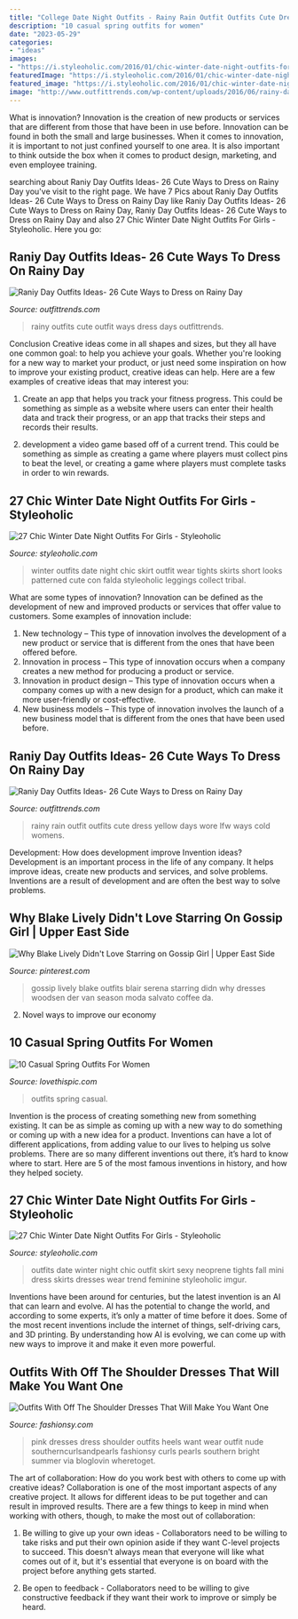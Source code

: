```yaml
---
title: "College Date Night Outfits - Rainy Rain Outfit Outfits Cute Dress Yellow Days Wore Lfw Ways Cold Womens"
description: "10 casual spring outfits for women"
date: "2023-05-29"
categories:
- "ideas"
images:
- "https://i.styleoholic.com/2016/01/chic-winter-date-night-outfits-for-girls-9.jpg"
featuredImage: "https://i.styleoholic.com/2016/01/chic-winter-date-night-outfits-for-girls-10.jpg"
featured_image: "https://i.styleoholic.com/2016/01/chic-winter-date-night-outfits-for-girls-10.jpg"
image: "http://www.outfittrends.com/wp-content/uploads/2016/06/rainy-day-3.jpg"
---
```



What is innovation?
Innovation is the creation of new products or services that are different from those that have been in use before. Innovation can be found in both the small and large businesses. When it comes to innovation, it is important to not just confined yourself to one area. It is also important to think outside the box when it comes to product design, marketing, and even employee training.

	

		
searching about Raniy Day Outfits Ideas- 26 Cute Ways to Dress on Rainy Day you've visit to the right page. We have 7 Pics about Raniy Day Outfits Ideas- 26 Cute Ways to Dress on Rainy Day like Raniy Day Outfits Ideas- 26 Cute Ways to Dress on Rainy Day, Raniy Day Outfits Ideas- 26 Cute Ways to Dress on Rainy Day and also 27 Chic Winter Date Night Outfits For Girls - Styleoholic. Here you go:
		
    
## Raniy Day Outfits Ideas- 26 Cute Ways To Dress On Rainy Day

<img loading=lazy src="http://www.outfittrends.com/wp-content/uploads/2016/06/ANA_0046.jpg" onerror="this.onerror=null;this.src='https://tse3.mm.bing.net/th?id=OIP.hQMs6o6KOuFw63ZT9HXmjwHaLL&amp;pid=15.1';" alt="Raniy Day Outfits Ideas- 26 Cute Ways to Dress on Rainy Day">

_Source: outfittrends.com_

>rainy outfits cute outfit ways dress days outfittrends. 

	

Conclusion
Creative ideas come in all shapes and sizes, but they all have one common goal: to help you achieve your goals. Whether you're looking for a new way to market your product, or just need some inspiration on how to improve your existing product, creative ideas can help. Here are a few examples of creative ideas that may interest you: 
1. Create an app that helps you track your fitness progress. This could be something as simple as a website where users can enter their health data and track their progress, or an app that tracks their steps and records their results.

2. development a video game based off of a current trend. This could be something as simple as creating a game where players must collect pins to beat the level, or creating a game where players must complete tasks in order to win rewards.


    
## 27 Chic Winter Date Night Outfits For Girls - Styleoholic

<img loading=lazy src="https://i.styleoholic.com/2016/01/chic-winter-date-night-outfits-for-girls-10.jpg" onerror="this.onerror=null;this.src='https://tse1.mm.bing.net/th?id=OIP.KFf60Y4TrfwI-Wb7uQ9yFgAAAA&amp;pid=15.1';" alt="27 Chic Winter Date Night Outfits For Girls - Styleoholic">

_Source: styleoholic.com_

>winter outfits date night chic skirt outfit wear tights skirts short looks patterned cute con falda styleoholic leggings collect tribal. 

	

What are some types of innovation?
Innovation can be defined as the development of new and improved products or services that offer value to customers. Some examples of innovation include: 
1. New technology – This type of innovation involves the development of a new product or service that is different from the ones that have been offered before.
2. Innovation in process – This type of innovation occurs when a company creates a new method for producing a product or service.
3. Innovation in product design – This type of innovation occurs when a company comes up with a new design for a product, which can make it more user-friendly or cost-effective.
4. New business models – This type of innovation involves the launch of a new business model that is different from the ones that have been used before.

    
## Raniy Day Outfits Ideas- 26 Cute Ways To Dress On Rainy Day

<img loading=lazy src="http://www.outfittrends.com/wp-content/uploads/2016/06/rainy-day-3.jpg" onerror="this.onerror=null;this.src='https://tse3.mm.bing.net/th?id=OIP._d6yCA8WLnKS3WlygJTGQwHaLH&amp;pid=15.1';" alt="Raniy Day Outfits Ideas- 26 Cute Ways to Dress on Rainy Day">

_Source: outfittrends.com_

>rainy rain outfit outfits cute dress yellow days wore lfw ways cold womens. 

	

Development: How does development improve Invention ideas?
Development is an important process in the life of any company. It helps improve ideas, create new products and services, and solve problems. Inventions are a result of development and are often the best way to solve problems.

    
## Why Blake Lively Didn&#039;t Love Starring On Gossip Girl | Upper East Side

<img loading=lazy src="https://i.pinimg.com/736x/94/ca/3b/94ca3b8380ae093735ae9518ce124e4f--gossip-girl-dresses-gossip-girl-outfits.jpg?b=t" onerror="this.onerror=null;this.src='https://tse2.mm.bing.net/th?id=OIP.aY4gcjRJwjrPpoIAYRPViQDIEs&amp;pid=15.1';" alt="Why Blake Lively Didn&#039;t Love Starring on Gossip Girl | Upper East Side">

_Source: pinterest.com_

>gossip lively blake outfits blair serena starring didn why dresses woodsen der van season moda salvato coffee da. 

	

2. Novel ways to improve our economy

    
## 10 Casual Spring Outfits For Women

<img loading=lazy src="http://www.lovethispic.com/uploaded_images/blogs/36-1426538505-1-2.jpg" onerror="this.onerror=null;this.src='https://tse2.mm.bing.net/th?id=OIP.RNMGegnUC0i0qfHYxO2qSgHaKj&amp;pid=15.1';" alt="10 Casual Spring Outfits For Women">

_Source: lovethispic.com_

>outfits spring casual. 

	

Invention is the process of creating something new from something existing. It can be as simple as coming up with a new way to do something or coming up with a new idea for a product. Inventions can have a lot of different applications, from adding value to our lives to helping us solve problems. There are so many different inventions out there, it’s hard to know where to start. Here are 5 of the most famous inventions in history, and how they helped society.

    
## 27 Chic Winter Date Night Outfits For Girls - Styleoholic

<img loading=lazy src="https://i.styleoholic.com/2016/01/chic-winter-date-night-outfits-for-girls-9.jpg" onerror="this.onerror=null;this.src='https://tse2.mm.bing.net/th?id=OIP.rZca4ZnCaFRlWgXzXpdKVgAAAA&amp;pid=15.1';" alt="27 Chic Winter Date Night Outfits For Girls - Styleoholic">

_Source: styleoholic.com_

>outfits date winter night chic outfit skirt sexy neoprene tights fall mini dress skirts dresses wear trend feminine styleoholic imgur. 

	

Inventions have been around for centuries, but the latest invention is an AI that can learn and evolve. AI has the potential to change the world, and according to some experts, it’s only a matter of time before it does. Some of the most recent inventions include the internet of things, self-driving cars, and 3D printing. By understanding how AI is evolving, we can come up with new ways to improve it and make it even more powerful.

    
## Outfits With Off The Shoulder Dresses That Will Make You Want One

<img loading=lazy src="https://fashionsy.com/wp-content/uploads/2016/07/hot-pink-dress-what-to-wear-to-a-wedding-11-630x945.jpg" onerror="this.onerror=null;this.src='https://tse2.mm.bing.net/th?id=OIP.UvndZPCnS2M-jeMt2Ddz_QHaLH&amp;pid=15.1';" alt="Outfits With Off The Shoulder Dresses That Will Make You Want One">

_Source: fashionsy.com_

>pink dresses dress shoulder outfits heels want wear outfit nude southerncurlsandpearls fashionsy curls pearls southern bright summer via bloglovin wheretoget. 

	

The art of collaboration: How do you work best with others to come up with creative ideas?
Collaboration is one of the most important aspects of any creative project. It allows for different ideas to be put together and can result in improved results. There are a few things to keep in mind when working with others, though, to make the most out of collaboration: 
1. Be willing to give up your own ideas - Collaborators need to be willing to take risks and put their own opinion aside if they want C-level projects to succeed. This doesn't always mean that everyone will like what comes out of it, but it's essential that everyone is on board with the project before anything gets started.

2. Be open to feedback - Collaborators need to be willing to give constructive feedback if they want their work to improve or simply be heard.

